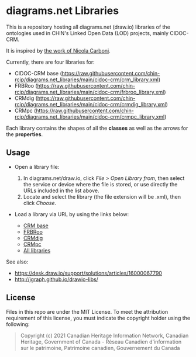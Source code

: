 # diagrams.net Libraries

This is a repository hosting all diagrams.net (draw.io) libraries of the ontologies used in CHIN's Linked Open Data (LOD) projects, mainly CIDOC-CRM. 

It is inspired by [the work of Nicola Carboni](https://github.com/ncarboni/Shapes_CIDOC-CRM).

Currently, there are four libraries for:

- CIDOC-CRM base (https://raw.githubusercontent.com/chin-rcip/diagrams.net_libraries/main/cidoc-crm/crm_library.xml)
- FRBRoo (https://raw.githubusercontent.com/chin-rcip/diagrams.net_libraries/main/cidoc-crm/frbroo_library.xml)
- CRMdig (https://raw.githubusercontent.com/chin-rcip/diagrams.net_libraries/main/cidoc-crm/crmdig_library.xml)
- CRMpc (https://raw.githubusercontent.com/chin-rcip/diagrams.net_libraries/main/cidoc-crm/crmpc_library.xml)

Each library contains the shapes of all the **classes** as well as the arrows for the **properties**.

## Usage

- Open a library file:
	1. In diagrams.net/draw.io, click *File > Open Library from*, then select the service or device where the file is stored, or use directly the URLs included in the list above.
	2. Locate and select the library (the file extension will be .xml), then click *Choose*.

- Load a library via URL by using the links below:
	- [CRM base](https://app.diagrams.net/?splash=0&clibs=Uhttps%3A%2F%2Fraw.githubusercontent.com%2Fchin-rcip%2Fdiagrams.net_libraries%2Fmain%2Fcidoc-crm%2Fcrm_library.xml)
	- [FRBRoo](https://app.diagrams.net/?splash=0&clibs=Uhttps%3A%2F%2Fraw.githubusercontent.com%2Fchin-rcip%2Fdiagrams.net_libraries%2Fmain%2Fcidoc-crm%2Ffrbroo_library.xml)
	- [CRMdig](https://app.diagrams.net/?splash=0&clibs=Uhttps%3A%2F%2Fraw.githubusercontent.com%2Fchin-rcip%2Fdiagrams.net_libraries%2Fmain%2Fcidoc-crm%2Fcrmdig_library.xml)
	- [CRMpc](https://app.diagrams.net/?splash=0&clibs=Uhttps%3A%2F%2Fraw.githubusercontent.com%2Fchin-rcip%2Fdiagrams.net_libraries%2Fmain%2Fcidoc-crm%2Fcrmpc_library.xml)
	- [All libraries](https://app.diagrams.net/?splash=0&clibs=Uhttps%3A%2F%2Fraw.githubusercontent.com%2Fchin-rcip%2Fdiagrams.net_libraries%2Fmain%2Fcidoc-crm%2Fcrm_library.xml;Uhttps%3A%2F%2Fraw.githubusercontent.com%2Fchin-rcip%2Fdiagrams.net_libraries%2Fmain%2Fcidoc-crm%2Ffrbroo_library.xml;Uhttps%3A%2F%2Fraw.githubusercontent.com%2Fchin-rcip%2Fdiagrams.net_libraries%2Fmain%2Fcidoc-crm%2Fcrmdig_library.xml;Uhttps%3A%2F%2Fraw.githubusercontent.com%2Fchin-rcip%2Fdiagrams.net_libraries%2Fmain%2Fcidoc-crm%2Fcrmpc_library.xml) 

See also:
- https://desk.draw.io/support/solutions/articles/16000067790
- http://jgraph.github.io/drawio-libs/

## License

Files in this repo are under the MIT License. To meet the attribution requirement of this license, you must indicate the copyright holder using the following:

> Copyright (c) 2021 Canadian Heritage Information Network, Canadian Heritage, Government of Canada - Réseau Canadien d'information sur le patrimoine, Patrimoine canadien, Gouvernement du Canada

